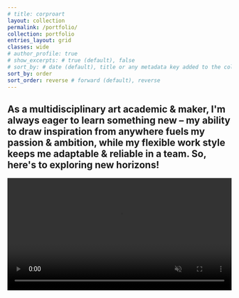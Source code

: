 ```yaml
---
# title: corproart
layout: collection
permalink: /portfolio/
collection: portfolio
entries_layout: grid
classes: wide
# author_profile: true
# show_excerpts: # true (default), false
# sort_by: # date (default), title or any metadata key added to the collection's documents
sort_by: order
sort_order: reverse # forward (default), reverse
---
```


<h2>As a multidisciplinary art academic & maker, I'm always eager to learn something new – my ability to draw inspiration from anywhere fuels my passion & ambition, while my flexible work style keeps me adaptable & reliable in a team. So, here's to exploring new horizons!</h2> 


<video autoplay muted loop playsinline width= "100%" style="object-fit: cover;">
  <source src="/assets/videos/2022showreel.mp4" type="video/mp4">
  <!-- <source src="your-video.webm" type="video/webm"> -->
  your browser doesn't support embedded videos xd
</video>

<!-- <iframe width="560" height="315" src="https://www.youtube.com/embed/g9JDMQ1mcVI?si=RQnQ6qZswMxTkfUq&amp;controls=0" title="YouTube video player" frameborder="0" allow="accelerometer; autoplay; clipboard-write; encrypted-media; gyroscope; picture-in-picture; web-share" referrerpolicy="strict-origin-when-cross-origin" allowfullscreen></iframe> -->

